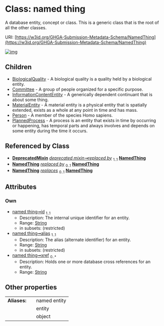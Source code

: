 
# Class: named thing


A database entity, concept or class. This is a generic class that is the root of all the other classes.

URI: [https://w3id.org/GHGA-Submission-Metadata-Schema/NamedThing](https://w3id.org/GHGA-Submission-Metadata-Schema/NamedThing)


[![img](https://yuml.me/diagram/nofunky;dir:TB/class/[PlannedProcess],[Person],[DeprecatedMixin]-%20replaced%20by%201..1>[NamedThing&#124;id:string;alias:string;xref:string%20*],[DeprecatedMixin]-%20replaced%20by(i)%200..1>[NamedThing],[NamedThing]^-[PlannedProcess],[NamedThing]^-[Person],[NamedThing]^-[MaterialEntity],[NamedThing]^-[InformationContentEntity],[NamedThing]^-[Committee],[NamedThing]^-[BiologicalQuality],[MaterialEntity],[InformationContentEntity],[DeprecatedMixin],[Committee],[BiologicalQuality])](https://yuml.me/diagram/nofunky;dir:TB/class/[PlannedProcess],[Person],[DeprecatedMixin]-%20replaced%20by%201..1>[NamedThing&#124;id:string;alias:string;xref:string%20*],[DeprecatedMixin]-%20replaced%20by(i)%200..1>[NamedThing],[NamedThing]^-[PlannedProcess],[NamedThing]^-[Person],[NamedThing]^-[MaterialEntity],[NamedThing]^-[InformationContentEntity],[NamedThing]^-[Committee],[NamedThing]^-[BiologicalQuality],[MaterialEntity],[InformationContentEntity],[DeprecatedMixin],[Committee],[BiologicalQuality])

## Children

 * [BiologicalQuality](BiologicalQuality.md) - A biological quality is a quality held by a biological entity.
 * [Committee](Committee.md) - A group of people organized for a specific purpose.
 * [InformationContentEntity](InformationContentEntity.md) - A generically dependent continuant that is about some thing.
 * [MaterialEntity](MaterialEntity.md) - A material entity is a physical entity that is spatially extended, exists as a whole at any point in time and has mass.
 * [Person](Person.md) - A member of the species Homo sapiens.
 * [PlannedProcess](PlannedProcess.md) - A process is an entity that exists in time by occurring or happening, has temporal parts and always involves and depends on some entity during the time it occurs.

## Referenced by Class

 *  **[DeprecatedMixin](DeprecatedMixin.md)** *[deprecated mixin➞replaced by](deprecated_mixin_replaced_by.md)*  <sub>1..1</sub>  **[NamedThing](NamedThing.md)**
 *  **[NamedThing](NamedThing.md)** *[replaced by](replaced_by.md)*  <sub>0..1</sub>  **[NamedThing](NamedThing.md)**
 *  **[NamedThing](NamedThing.md)** *[replaces](replaces.md)*  <sub>0..1</sub>  **[NamedThing](NamedThing.md)**

## Attributes


### Own

 * [named thing➞id](named_thing_id.md)  <sub>1..1</sub>
     * Description: The internal unique identifier for an entity.
     * Range: [String](types/String.md)
     * in subsets: (restricted)
 * [named thing➞alias](named_thing_alias.md)  <sub>1..1</sub>
     * Description: The alias (alternate identifier) for an entity.
     * Range: [String](types/String.md)
     * in subsets: (restricted)
 * [named thing➞xref](named_thing_xref.md)  <sub>0..\*</sub>
     * Description: Holds one or more database cross references for an entity.
     * Range: [String](types/String.md)

## Other properties

|  |  |  |
| --- | --- | --- |
| **Aliases:** | | named entity |
|  | | entity |
|  | | object |


